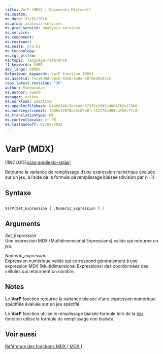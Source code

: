 ```yaml
---
title: VarP (MDX) | Documents Microsoft
ms.custom: 
ms.date: 03/02/2016
ms.prod: analysis-services
ms.prod_service: analysis-services
ms.service: 
ms.component: 
ms.reviewer: 
ms.suite: pro-bi
ms.technology: 
ms.tgt_pltfrm: 
ms.topic: language-reference
f1_keywords: VARP
dev_langs: kbMDX
helpviewer_keywords: VarP function [MDX]
ms.assetid: feca648d-bbc8-44c8-9a0e-38f66d914c72
caps.latest.revision: "30"
author: Minewiskan
ms.author: owend
manager: erikre
ms.workload: Inactive
ms.openlocfilehash: b149d346c3caba0c573f5e3f85ad6647b2e178b0
ms.sourcegitcommit: f486d12078a45c87b0fcf52270b904ca7b0c7fc8
ms.translationtype: MT
ms.contentlocale: fr-FR
ms.lasthandoff: 01/08/2018
---
```

# <a name="varp-mdx"></a>VarP (MDX)
[!INCLUDE[ssas-appliesto-sqlas](../includes/ssas-appliesto-sqlas.md)]

  Retourne la variance de remplissage d’une expression numérique évaluée sur un jeu, à l’aide de la formule de remplissage biaisée (division par  *n* -1).  
  
## <a name="syntax"></a>Syntaxe  
  
```  
  
VarP(Set_Expression [ ,Numeric_Expression ] )  
```  
  
## <a name="arguments"></a>Arguments  
 *Set_Expression*  
 Une expression MDX (Multidimensional Expressions) valide qui retourne un jeu.  
  
 *Numeric_expression*  
 Expression numérique valide qui correspond généralement à une expression MDX (Multidimensional Expressions) des coordonnées des cellules qui retournent un nombre.  
  
## <a name="remarks"></a>Notes   
 Le **VarP** fonction retourne la variance biaisée d’une expression numérique spécifiée évaluée sur un jeu spécifié.  
  
 Le **VarP** fonction utilise le remplissage biaisée formule lors de la [Var](../mdx/var-mdx.md) fonction utilise la formule de remplissage non biaisée.  
  
## <a name="see-also"></a>Voir aussi  
 [Référence des fonctions MDX &#40; MDX &#41;](../mdx/mdx-function-reference-mdx.md)  
  
  
